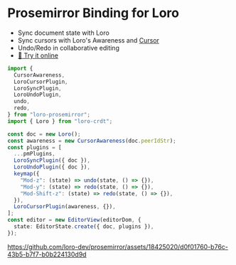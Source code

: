 # Prosemirror Binding for Loro

- Sync document state with Loro
- Sync cursors with Loro's Awareness and [Cursor](https://loro.dev/docs/tutorial/cursor)
- Undo/Redo in collaborative editing
- [🎨 Try it online](https://6661e86e215da40180d90507-ansgznbrmy.chromatic.com)

```ts
import {
  CursorAwareness,
  LoroCursorPlugin,
  LoroSyncPlugin,
  LoroUndoPlugin,
  undo,
  redo,
} from "loro-prosemirror";
import { Loro } from "loro-crdt";

const doc = new Loro();
const awareness = new CursorAwareness(doc.peerIdStr);
const plugins = [
  ...pmPlugins,
  LoroSyncPlugin({ doc }),
  LoroUndoPlugin({ doc }),
  keymap({
    "Mod-z": (state) => undo(state, () => {}),
    "Mod-y": (state) => redo(state, () => {}),
    "Mod-Shift-z": (state) => redo(state, () => {}),
  }),
  LoroCursorPlugin(awareness, {}),
];
const editor = new EditorView(editorDom, {
  state: EditorState.create({ doc, plugins }),
});
```

https://github.com/loro-dev/prosemirror/assets/18425020/d0f01760-b76c-43b5-b7f7-b0b224130d9d
